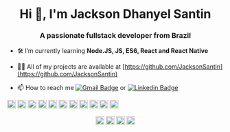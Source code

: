 <h1 align="center">Hi 👋, I'm Jackson Dhanyel Santin</h1>
<h3 align="center">A passionate fullstack developer from Brazil</h3>

- 🛠 I’m currently learning **Node.JS, JS, ES6, React and React Native**

- 👨‍💻 All of my projects are available at [https://github.com/JacksonSantin](https://github.com/JacksonSantin)

- 📫 How to reach me [![Gmail Badge](https://img.shields.io/badge/-jackdhanyelsn@gmail.com-c14438?style=flat-square&logo=Gmail&logoColor=white&link=mailto:jackdhanyelsn@gmail.com)](mailto:jackdhanyelsn@gmail.com) or [![Linkedin Badge](https://img.shields.io/badge/-JacksonSantin-blue?style=flat-square&logo=Linkedin&logoColor=white&link=https://www.linkedin.com/in/jackson-dhanyel-santin/)](https://www.linkedin.com/in/jackson-dhanyel-santin/)

<p align="left"><img src="https://devicons.github.io/devicon/devicon.git/icons/react/react-original-wordmark.svg" alt="react" width="20" height="20"/> <img src="https://devicons.github.io/devicon/devicon.git/icons/bootstrap/bootstrap-plain.svg" alt="bootstrap" width="20" height="20"/> <img src="https://devicons.github.io/devicon/devicon.git/icons/css3/css3-original-wordmark.svg" alt="css3" width="20" height="20"/> <img src="https://devicons.github.io/devicon/devicon.git/icons/docker/docker-original-wordmark.svg" alt="docker" width="20" height="20"/> <img src="https://devicons.github.io/devicon/devicon.git/icons/html5/html5-original-wordmark.svg" alt="html5" width="20" height="20"/> <img src="https://devicons.github.io/devicon/devicon.git/icons/java/java-original-wordmark.svg" alt="java" width="20" height="20"/> <img src="https://devicons.github.io/devicon/devicon.git/icons/javascript/javascript-original.svg" alt="javascript" width="20" height="20"/> <img src="https://devicons.github.io/devicon/devicon.git/icons/mysql/mysql-original-wordmark.svg" alt="mysql" width="20" height="20"/> <img src="https://devicons.github.io/devicon/devicon.git/icons/php/php-original.svg" alt="php" width="20" height="20"/> <img src="https://devicons.github.io/devicon/devicon.git/icons/postgresql/postgresql-original-wordmark.svg" alt="postgresql" width="20" height="20"/> <img src="https://devicons.github.io/devicon/devicon.git/icons/nodejs/nodejs-original-wordmark.svg" alt="nodejs" width="20" height="20"/></p><p align="center">
<a href="https://twitter.com/dhanyeljack" target="blank"><img align="center" src="https://cdn.jsdelivr.net/npm/simple-icons@3.0.1/icons/twitter.svg" alt="dhanyeljack" height="20" width="20" /></a>
<a href="https://linkedin.com/in/jackson-dhanyel-santin" target="blank"><img align="center" src="https://cdn.jsdelivr.net/npm/simple-icons@3.0.1/icons/linkedin.svg" alt="jackson-dhanyel-santin" height="20" width="20" /></a>
<a href="https://fb.com/jackson.santin.52" target="blank"><img align="center" src="https://cdn.jsdelivr.net/npm/simple-icons@3.0.1/icons/facebook.svg" alt="jackson.santin.52" height="20" width="20" /></a>
<a href="https://instagram.com/jackson_santin" target="blank"><img align="center" src="https://cdn.jsdelivr.net/npm/simple-icons@3.0.1/icons/instagram.svg" alt="jackson_santin" height="20" width="20" /></a>
</p>
